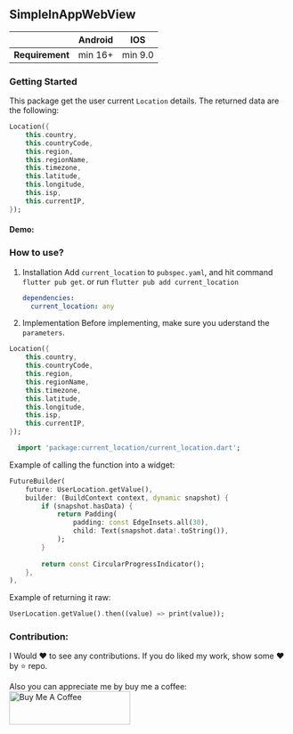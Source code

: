 ## SimpleInAppWebView

|                 | Android | IOS     |
| --------------- | ------- | ------- |
| **Requirement** | min 16+ | min 9.0 |

### Getting Started

This package get the user current `Location` details. The returned data are the following:

```dart
Location({
    this.country,
    this.countryCode,
    this.region,
    this.regionName,
    this.timezone,
    this.latitude,
    this.longitude,
    this.isp,
    this.currentIP,
});
```

#### Demo:

<!-- ![demo]() -->

### How to use?

1. Installation
   Add `current_location` to `pubspec.yaml`, and hit command `flutter pub get`.
   or
   run `flutter pub add current_location`

   ```yaml
   dependencies:
     current_location: any
   ```

2. Implementation
   Before implementing, make sure you uderstand the `parameters`.

```dart
Location({
    this.country,
    this.countryCode,
    this.region,
    this.regionName,
    this.timezone,
    this.latitude,
    this.longitude,
    this.isp,
    this.currentIP,
});
```

```dart
  import 'package:current_location/current_location.dart';
```

Example of calling the function into a widget:

```dart
FutureBuilder(
    future: UserLocation.getValue(),
    builder: (BuildContext context, dynamic snapshot) {
        if (snapshot.hasData) {
            return Padding(
                padding: const EdgeInsets.all(30),
                child: Text(snapshot.data!.toString()),
            );
        }
        
        return const CircularProgressIndicator();
    },
),  
```

Example of returning it raw:

```dart
UserLocation.getValue().then((value) => print(value));
```

### Contribution:

I Would ❤️ to see any contributions. If you do liked my work, show some ❤️ by ⭐ repo.

Also you can appreciate me by buy me a coffee:
<br />
<a href="https://www.buymeacoffee.com/johnmelodymel" target="_blank"><img src="https://cdn.buymeacoffee.com/buttons/v2/default-yellow.png" alt="Buy Me A Coffee" style="height: 60px !important;width: 217px !important;" ></a>